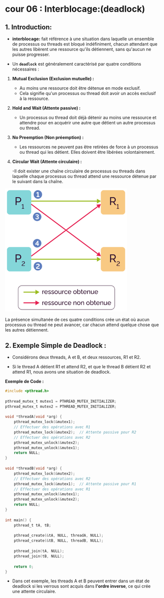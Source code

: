 # cour 06 : **Interblocage:(deadlock)**


## 1. **Introduction:**

- **interblocage:** fait référence à une situation dans laquelle un ensemble de processus ou threads est bloqué indéfiniment, chacun attendant que les autres libèrent une ressource qu'ils détiennent, sans qu'aucun ne puisse progresser.


- Un **``deadlock``** est généralement caractérisé par quatre conditions nécessaires :

1. **Mutual Exclusion (Exclusion mutuelle) :** 
    
    - Au moins une ressource doit être détenue en mode exclusif. 
    - Cela signifie qu'un processus ou thread doit avoir un accès exclusif à la ressource.

2. **Hold and Wait (Attente passive) :** 
    
    - Un processus ou thread doit déjà détenir au moins une ressource et attendre pour en acquérir une autre que détient un autre processus ou thread.

3. **No Preemption (Non préemption) :** 
    
    - Les ressources ne peuvent pas être retirées de force à un processus ou thread qui les détient. Elles doivent être libérées volontairement.

4. **Circular Wait (Attente circulaire) :** 
    
    -Il doit exister une chaîne circulaire de processus ou threads dans laquelle chaque processus ou thread attend une ressource détenue par le suivant dans la chaîne.

<img src="images/deadlock.png" width="400" >


La présence simultanée de ces quatre conditions crée un état où aucun processus ou thread ne peut avancer, car chacun attend quelque chose que les autres détiennent.





## 2. **Exemple Simple de Deadlock :**

- Considérons deux threads, A et B, et deux ressources, R1 et R2. 

- Si le thread A détient R1 et attend R2, et que le thread B détient R2 et attend R1, nous avons une situation de deadlock.

**Exemple de Code :**

```c
#include <pthread.h>

pthread_mutex_t mutex1 = PTHREAD_MUTEX_INITIALIZER;
pthread_mutex_t mutex2 = PTHREAD_MUTEX_INITIALIZER;

void *threadA(void *arg) {
    pthread_mutex_lock(&mutex1);
    // Effectuer des opérations avec R1
    pthread_mutex_lock(&mutex2);  // Attente passive pour R2
    // Effectuer des opérations avec R2
    pthread_mutex_unlock(&mutex2);
    pthread_mutex_unlock(&mutex1);
    return NULL;
}

void *threadB(void *arg) {
    pthread_mutex_lock(&mutex2);
    // Effectuer des opérations avec R2
    pthread_mutex_lock(&mutex1);  // Attente passive pour R1
    // Effectuer des opérations avec R1
    pthread_mutex_unlock(&mutex1);
    pthread_mutex_unlock(&mutex2);
    return NULL;
}

int main() {
    pthread_t tA, tB;

    pthread_create(&tA, NULL, threadA, NULL);
    pthread_create(&tB, NULL, threadB, NULL);

    pthread_join(tA, NULL);
    pthread_join(tB, NULL);

    return 0;
}
```

- Dans cet exemple, les threads A et B peuvent entrer dans un état de deadlock si les verrous sont acquis dans **l'ordre inverse**, ce qui crée une attente circulaire.
